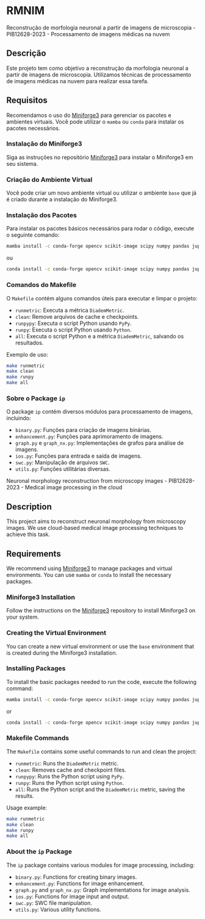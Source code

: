 # RMNIM

Reconstrução de morfologia neuronal a partir de imagens de microscopia - PIB12628-2023 - Processamento de imagens médicas na nuvem

## Descrição

Este projeto tem como objetivo a reconstrução da morfologia neuronal a partir de imagens de microscopia. Utilizamos técnicas de processamento de imagens médicas na nuvem para realizar essa tarefa.

## Requisitos

Recomendamos o uso do [Miniforge3](https://github.com/conda-forge/miniforge) para gerenciar os pacotes e ambientes virtuais. Você pode utilizar o `mamba` ou `conda` para instalar os pacotes necessários.

### Instalação do Miniforge3

Siga as instruções no repositório [Miniforge3](https://github.com/conda-forge/miniforge) para instalar o Miniforge3 em seu sistema.

### Criação do Ambiente Virtual

Você pode criar um novo ambiente virtual ou utilizar o ambiente `base` que já é criado durante a instalação do Miniforge3.

### Instalação dos Pacotes

Para instalar os pacotes básicos necessários para rodar o código, execute o seguinte comando:

```sh
mamba install -c conda-forge opencv scikit-image scipy numpy pandas jupyterlab
```
ou
```sh
conda install -c conda-forge opencv scikit-image scipy numpy pandas jupyterlab
```

### Comandos do Makefile

O `Makefile` contém alguns comandos úteis para executar e limpar o projeto:

- `runmetric`: Executa a métrica `DiademMetric`.
- `clean`: Remove arquivos de cache e checkpoints.
- `runpypy`: Executa o script Python usando `PyPy`.
- `runpy`: Executa o script Python usando `Python`.
- `all`: Executa o script Python e a métrica `DiademMetric`, salvando os resultados.

Exemplo de uso:

```sh
make runmetric
make clean
make runpy
make all
```

### Sobre o Package `ip`

O package `ip` contém diversos módulos para processamento de imagens, incluindo:

- `binary.py`: Funções para criação de imagens binárias.
- `enhancement.py`: Funções para aprimoramento de imagens.
- `graph.py` e `graph_nx.py`: Implementações de grafos para análise de imagens.
- `ios.py`: Funções para entrada e saída de imagens.
- `swc.py`: Manipulação de arquivos `SWC`.
- `utils.py`: Funções utilitárias diversas.

Neuronal morphology reconstruction from microscopy images - PIB12628-2023 - Medical image processing in the cloud

## Description

This project aims to reconstruct neuronal morphology from microscopy images. We use cloud-based medical image processing techniques to achieve this task.

## Requirements

We recommend using [Miniforge3](https://github.com/conda-forge/miniforge) to manage packages and virtual environments. You can use `mamba` or `conda` to install the necessary packages.

### Miniforge3 Installation

Follow the instructions on the [Miniforge3](https://github.com/conda-forge/miniforge) repository to install Miniforge3 on your system.

### Creating the Virtual Environment

You can create a new virtual environment or use the `base` environment that is created during the Miniforge3 installation.

### Installing Packages

To install the basic packages needed to run the code, execute the following command:

```sh
mamba install -c conda-forge opencv scikit-image scipy numpy pandas jupyterlab
```
or
```sh
conda install -c conda-forge opencv scikit-image scipy numpy pandas jupyterlab
```

### Makefile Commands

The `Makefile` contains some useful commands to run and clean the project:

- `runmetric`: Runs the `DiademMetric` metric.
- `clean`: Removes cache and checkpoint files.
- `runpypy`: Runs the Python script using `PyPy`.
- `runpy`: Runs the Python script using `Python`.
- `all`: Runs the Python script and the `DiademMetric` metric, saving the results.

Usage example:

```sh
make runmetric
make clean
make runpy
make all
```

### About the `ip` Package

The `ip` package contains various modules for image processing, including:

- `binary.py`: Functions for creating binary images.
- `enhancement.py`: Functions for image enhancement.
- `graph.py` and `graph_nx.py`: Graph implementations for image analysis.
- `ios.py`: Functions for image input and output.
- `swc.py`: SWC file manipulation.
- `utils.py`: Various utility functions.
